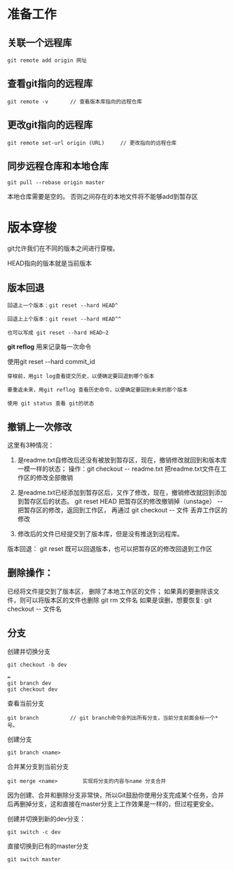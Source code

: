 # 准备工作
## 关联一个远程库
	git remote add origin 网址

## 查看git指向的远程库
	git remote -v		// 查看版本库指向的远程仓库
	
## 更改git指向的远程库
	git remote set-url origin (URL)		// 更改指向的远程仓库
	
## 同步远程仓库和本地仓库
	git pull --rebase origin master
本地仓库需要是空的。 否则之间存在的本地文件将不能够add到暂存区

# 版本穿梭
git允许我们在不同的版本之间进行穿梭。

HEAD指向的版本就是当前版本
## 版本回退
	回退上一个版本：git reset --hard HEAD^
	
	回退上上个版本：git reset --hard HEAD^^
	
	也可以写成 git reset --hard HEAD~2

**git reflog** 用来记录每一次命令

使用git reset --hard commit_id

	穿梭前，用git log查看提交历史，以便确定要回退到哪个版本
	
	要重返未来，用git reflog 查看历史命令，以便确定要回到未来的那个版本
	
	使用 git status 查看 git的状态



## 撤销上一次修改
这里有3种情况：

1. 是readme.txt自修改后还没有被放到暂存区，现在，撤销修改就回到和版本库一模一样的状态；    操作：git checkout -- readme.txt    把readme.txt文件在工作区的修改全部撤销

2. 是readme.txt已经添加到暂存区后，又作了修改，现在，撤销修改就回到添加到暂存区后的状态。 git reset HEAD <file> 把暂存区的修改撤销掉（unstage）   -- 把暂存区的修改，返回到工作区， 再通过 git checkout -- 文件   丢弃工作区的修改

3. 修改后的文件已经提交到了版本库，但是没有推送到远程库。

版本回退：
git reset 既可以回退版本，也可以把暂存区的修改回退到工作区


## 删除操作：
已经将文件提交到了版本区， 删除了本地工作区的文件；
如果真的要删除该文件，则可以将版本区的文件也删除   git rm 文件名
如果是误删，想要恢复:  git checkout -- 文件名

## 分支
创建并切换分支

	git checkout -b dev

	= 
	git branch dev
	git checkout dev

查看当前分支

	git branch			// git branch命令会列出所有分支，当前分支前面会标一个*号。


创建分支

	git branch <name>

合并某分支到当前分支

	git merge <name>        实现将分支的内容与name 分支合并
因为创建、合并和删除分支非常快，所以Git鼓励你使用分支完成某个任务，合并后再删掉分支，这和直接在master分支上工作效果是一样的，但过程更安全。

创建并切换到新的dev分支：

	git switch -c dev
直接切换到已有的master分支

	git switch master